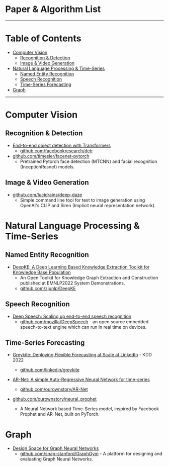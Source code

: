 # Paper & Algorithm List

---

# Table of Contents

- [Computer Vision](#computer-vision)
  - [Recognition & Detection](#recognition--detection)
  - [Image & Video Generation](#image--video-generation)
- [Natural Language Processing & Time-Series](#natural-language-processing--time-series)
  - [Named Entity Recognition](#named-entity-recognition)
  - [Speech Recognition](#speech-recognition)
  - [Time-Series Forecasting](#time-series-forecasting)
- [Graph](#graph)

---

# Computer Vision

## Recognition & Detection

* [End-to-end object detection with Transformers](https://ai.facebook.com/research/publications/end-to-end-object-detection-with-transformers)
  * [github.com/facebookresearch/detr](https://github.com/facebookresearch/detr)
* [github.com/timesler/facenet-pytorch](https://github.com/timesler/facenet-pytorch)
  * Pretrained Pytorch face detection (MTCNN) and facial recognition (InceptionResnet) models.

## Image & Video Generation

* [github.com/lucidrains/deep-daze](https://github.com/lucidrains/deep-daze)
  * Simple command line tool for text to image generation using OpenAI's CLIP and Siren (Implicit neural representation network).

# Natural Language Processing & Time-Series

## Named Entity Recognition

* [DeepKE: A Deep Learning Based Knowledge Extraction Toolkit for Knowledge Base Population](https://arxiv.org/pdf/2201.03335.pdf)
  * An Open Toolkit for Knowledge Graph Extraction and Construction published at EMNLP2022 System Demonstrations.
  * [github.com/zjunlp/DeepKE](https://github.com/zjunlp/DeepKE)

## Speech Recognition

* [Deep Speech: Scaling up end-to-end speech recognition](https://arxiv.org/pdf/1412.5567.pdf)
  * [github.com/mozilla/DeepSpeech](https://github.com/mozilla/DeepSpeech) - an open source embedded speech-to-text engine which can run in real time on devices.

## Time-Series Forecasting

* [Greykite: Deploying Flexible Forecasting at Scale at LinkedIn](https://arxiv.org/pdf/2207.07788.pdf) - KDD 2022
  * [github.com/linkedin/greykite](https://github.com/linkedin/greykite)

* [AR-Net: A simple Auto-Regressive Neural Network for time-series](https://arxiv.org/pdf/1911.12436.pdf)
  * [github.com/ourownstory/AR-Net](https://github.com/ourownstory/AR-Net)

* [github.com/ourownstory/neural_prophet](https://github.com/ourownstory/neural_prophet)
  * A Neural Network based Time-Series model, inspired by Facebook Prophet and AR-Net, built on PyTorch.

# Graph

* [Design Space for Graph Neural Networks](https://arxiv.org/pdf/2011.08843.pdf)
  * [github.com/snap-stanford/GraphGym](https://github.com/snap-stanford/GraphGym) - A platform for designing and evaluating Graph Neural Networks.
